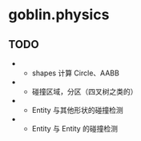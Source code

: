 # goblin.physics

## TODO
- * shapes 计算 Circle、AABB
- * 碰撞区域，分区（四叉树之类的）
- * Entity 与其他形状的碰撞检测
- * Entity 与 Entity 的碰撞检测
